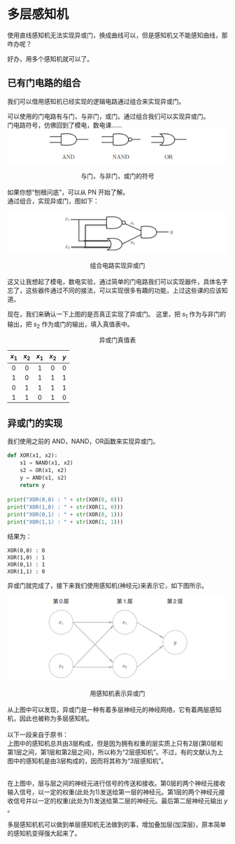 # 多层感知机

使用直线感知机无法实现异或门，换成曲线可以，但是感知机又不能感知曲线，那咋办呢？

好办，用多个感知机就可以了。

## 已有门电路的组合

我们可以借用感知机已经实现的逻辑电路通过组合来实现异或门。

可以使用的门电路有与门，与非门，或门。通过组合我们可以实现异或门。
<br>
门电路符号，仿佛回到了模电，数电课......
<br>
![](images/2_4_4.jpg)
<center>与门，与非门，或门的符号</center>
<br>
如果你想“刨根问底”，可以从 PN 开始了解。
<br>
通过组合，实现异或门，图如下：

![](images/2_4_5.jpg)

<center>组合电路实现异或门</center>
<br>
这又让我想起了模电，数电实验，通过简单的门电路我们可以实现器件，具体名字忘了，这些器件通过不同的接法，可以实现很多有趣的功能，上过这些课的应该知道。

现在，我们来确认一下上图的是否真正实现了异或门。
这里，把 $s_{1}$ 作为与非门的输出，把 $s_{2}$ 作为或门的输出，填入真值表中。
<center>异或门真值表</center>

| $x_{1}$ | $x_{2}$ | $x_{1}$ | $x_{2}$ | $y$ |
| :----:  | :----: | :----: |:----: | :----: |
| 0 | 0 | 1 | 0 | 0 |
| 1 | 0 | 1 | 1 | 1 |
| 0 | 1 | 1 | 1 | 1 |
| 1 | 1 | 0 | 1 | 0 |

## 异或门的实现

我们使用之前的 AND，NAND，OR函数来实现异或门。
```python
def XOR(x1, x2):
    s1 = NAND(x1, x2)
    s2 = OR(x1, x2)
    y = AND(s1, s2)
    return y

print("XOR(0,0) : " + str(XOR(0, 0)))
print("XOR(1,0) : " + str(XOR(1, 0)))
print("XOR(0,1) : " + str(XOR(0, 1)))
print("XOR(1,1) : " + str(XOR(1, 1)))
```
结果为：
```
XOR(0,0) : 0
XOR(1,0) : 1
XOR(0,1) : 1
XOR(1,1) : 0
```
异或门就完成了，接下来我们使用感知机(神经元)来表示它，如下图所示。

![](images/2_5_1.jpg)
<center>用感知机表示异或门</center>
<br>
从上图中可以发现，异或门是一种有着多层神经元的神经网络，它有着两层感知机，因此也被称为多层感知机。
<br>
<br>
以下一段来自于原书：
<br>
上图中的感知机总共由3层构成，但是因为拥有权重的层实质上只有2层(第0层和第1层之间，第1层和第2层之间)，所以称为“2层感知机”。不过，有的文献认为上图中的感知机是由3层构成的，因而将其称为“3层感知机”。
<br>
<br>

在上图中，层与层之间的神经元进行信号的传送和接收。第0层的两个神经元接收输入信号，以一定的权重(此处为1)发送给第一层的神经元。第1层的两个神经元接收信号并以一定的权重(此处为1)发送给第二层的神经元。最后第二层神经元输出 $y$ 。

多层感知机机可以做到单层感知机无法做到的事，增加叠加层(加深层)，原本简单的感知机变得强大起来了。


